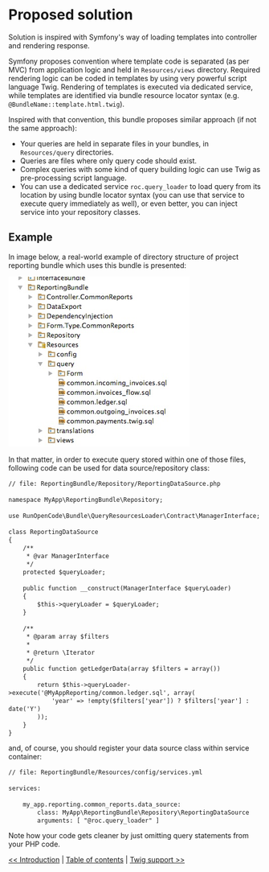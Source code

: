 # Proposed solution

Solution is inspired with Symfony's way of loading templates into controller
and rendering response.

Symfony proposes convention where template code is separated (as per MVC)
from application logic and held in `Resources/views` directory. Required 
rendering logic can be coded in templates by using very powerful script 
language Twig. Rendering of templates is executed via dedicated service,
while templates are identified via bundle resource locator syntax 
(e.g. `@BundleName::template.html.twig`).

Inspired with that convention, this bundle proposes similar approach (if 
not the same approach):

- Your queries are held in separate files in your bundles, in `Resources/query`
directories. 
- Queries are files where only query code should exist.
- Complex queries with some kind of query building logic can use Twig as 
pre-processing script language.
- You can use a dedicated service `roc.query_loader` to load query from 
its location by using bundle locator syntax (you can use that service to 
execute query immediately as well), or even better, you can inject service
into your repository classes.

## Example

In image below, a real-world example of directory structure of project
reporting bundle which uses this bundle is presented:

![Project structure with query files](img/file_structure.jpg "Real world example of this bundle usage")

In that matter, in order to execute query stored within one of those files,
following code can be used for data source/repository class:

    // file: ReportingBundle/Repository/ReportingDataSource.php
    
    namespace MyApp\ReportingBundle\Repository;
    
    use RunOpenCode\Bundle\QueryResourcesLoader\Contract\ManagerInterface;
    
    class ReportingDataSource
    {
        /**
         * @var ManagerInterface
         */
        protected $queryLoader;
    
        public function __construct(ManagerInterface $queryLoader)
        {
            $this->queryLoader = $queryLoader;
        }
    
        /**
         * @param array $filters
         *
         * @return \Iterator
         */
        public function getLedgerData(array $filters = array())
        {
            return $this->queryLoader->execute('@MyAppReporting/common.ledger.sql', array(
                'year' => !empty($filters['year']) ? $filters['year'] : date('Y')
            ));
        }
    }
    
and, of course, you should register your data source class within service
container:

    // file: ReportingBundle/Resources/config/services.yml
    
    services:
    
        my_app.reporting.common_reports.data_source:
            class: MyApp\ReportingBundle\Repository\ReportingDataSource
            arguments: [ "@roc.query_loader" ]
            
Note how your code gets cleaner by just omitting query statements from 
your PHP code.
            
            
[<< Introduction](introduction.md) | [Table of contents](index.md) | [Twig support >>](twig-support.md)
